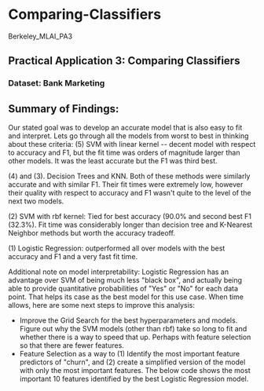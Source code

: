 # Comparing-Classifiers
 Berkeley_MLAI_PA3

## Practical Application 3: Comparing Classifiers
### Dataset: Bank Marketing

## Summary of Findings:

Our stated goal was to develop an accurate model that is also easy to fit and interpret. Lets go through all the models from worst to best in thinking about these criteria:
(5) SVM with linear kernel -- decent model with respect to accuracy and F1, but the fit time was orders of magnitude larger than other models. It was the least accurate but the F1 was third best.

(4) and (3). Decision Trees and KNN. Both of these methods were similarly accurate and with similar F1. Their fit times were extremely low, however their quality with respect to accuracy and F1 wasn't quite to the level of the next two models.

(2) SVM with rbf kernel: Tied for best accuracy (90.0% and second best F1 (32.3%). Fit time was considerably longer than decision tree and K-Nearest Neighbor methods but worth the accuracy tradeoff.

(1) Logistic Regression: outperformed all over models with the best accuracy and F1 and a very fast fit time.

Additional note on model interpretability: Logistic Regression has an advantage over SVM of being much less "black box", and actually being able to provide quantitative probabilities of "Yes" or "No" for each data point. That helps its case as the best model for this use case.
When time allows, here are some next steps to improve this analysis:
- Improve the Grid Search for the best hyperparameters and models. Figure out why the SVM models (other than rbf) take so long to fit and whether there is a way to speed that up. Perhaps with feature selection so that there are fewer features.
- Feature Selection as a way to (1) Identify the most important feature predictors of "churn", and (2) create a simplified version of the model with only the most important features. The below code shows the most important 10 features identified by the best Logistic Regression model.

